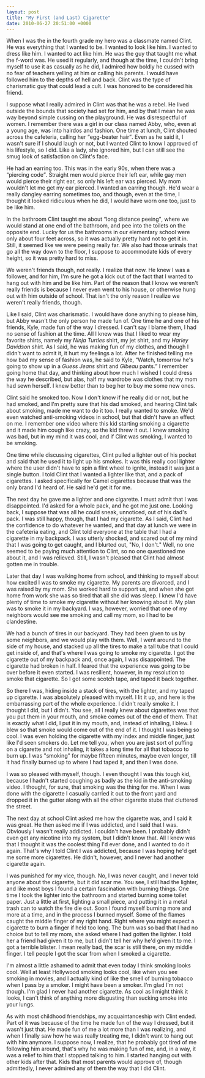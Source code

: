 ```yaml
---
layout: post
title: "My First (and Last) Cigarette"
date: 2010-06-27 20:51:00 +0000
---
```

When I was the in the fourth grade my hero was a classmate named Clint. He was everything that I wanted to be. I wanted to look like him. I wanted to dress like him. I wanted to act like him. He was the guy that taught me what the f-word was. He used it regularly, and though at the time, I couldn't bring myself to use it as casually as he did, I admired how boldly he cussed with no fear of teachers yelling at him or calling his parents. I would have followed him to the depths of hell and back. Clint was the type of charismatic guy that could lead a cult. I was honored to be considered his friend.

I suppose what I really admired in Clint was that he was a rebel. He lived outside the bounds that society had set for him, and by that I mean he was way beyond simple cussing on the playground. He was disrespectful of women. I remember there was a girl in our class named Abby, who, even at a young age, was into hairdos and fashion. One time at lunch, Clint shouted across the cafeteria, calling her <q>egg-beater hair</q>. Even as he said it, I wasn't sure if I should laugh or not, but I wanted Clint to know I approved of his lifestyle, so I did. Like a lady, she ignored him, but I can still see the smug look of satisfaction on Clint's face.

He had an earring too. This was in the early 90s, when there was a <q>piercing code</q>. Straight men would pierce their left ear, while gay men would pierce their right ear, so only his left ear was pierced. My mom wouldn't let me get my ear pierced. I wanted an earring though. He'd wear a really dangley earring sometimes too, and though, even at the time, I thought it looked ridiculous when he did, I would have worn one too, just to be like him.

In the bathroom Clint taught me about <q>long distance peeing</q>, where we would stand at one end of the bathroom, and pee into the toilets on the opposite end. Lucky for us the bathrooms in our elementary school were only about four feet across, so it was actually pretty hard not to get it in. Still, it seemed like we were peeing really far. We also had those urinals that go all the way down to the floor, I suppose to accommodate kids of every height, so it was pretty hard to miss.

We weren't friends though, not really. I realize that now. He knew I was a follower, and for him, I'm sure he got a kick out of the fact that I wanted to hang out with him and be like him. Part of the reason that I know we weren't really friends is because I never even went to his house, or otherwise hung out with him outside of school. That isn't the only reason I realize we weren't really friends, though.

Like I said, Clint was charismatic. I would have done anything to please him, but Abby wasn't the only person he made fun of. One time he and one of his friends, Kyle, made fun of the way I dressed. I can't say I blame them, I had no sense of fashion at the time. All I knew was that I liked to wear my favorite shirts, namely my <i>Ninja Turtles</i> shirt, my jet shirt, and my <i>Harley Davidson</i> shirt. As I said, he was making fun of my clothes, and though I didn't want to admit it, it hurt my feelings a lot. After he finished telling me how bad my sense of fashion was, he said to Kyle, <q>Watch, tomorrow he's going to show up in a <i>Guess Jeans</i> shirt and <i>Gibeau</i> pants.</q> I remember going home that day, and thinking about how much I wished I could dress the way he described, but alas, half my wardrobe was clothes that my mom had sewn herself. I knew better than to beg her to buy me some new ones.

Clint said he smoked too. Now I don't know if he really did or not, but he had smoked, and I'm pretty sure that his dad smoked, and hearing Clint talk about smoking, made me want to do it too. I really wanted to smoke. We'd even watched anti-smoking videos in school, but that didn't have an effect on me. I remember one video where this kid starting smoking a cigarette and it made him cough like crazy, so the kid threw it out. I knew smoking was bad, but in my mind it was cool, and if Clint was smoking, I wanted to be smoking.

One time while discussing cigarettes, Clint pulled a lighter out of his pocket and said that he used it to light up his smokes. It was this really cool lighter where the user didn't have to spin a flint wheel to ignite, instead it was just a single button. I told Clint that I wanted a lighter like that, and a pack of cigarettes. I asked specifically for Camel cigarettes because that was the only brand I'd heard of. He said he'd get it for me.

The next day he gave me a lighter and one cigarette. I must admit that I was disappointed. I'd asked for a whole pack, and he got me just one. Looking back, I suppose that was all he could sneak, unnoticed, out of his dad's pack. I was still happy, though, that I had my cigarette. As I said, Clint had the confidence to do whatever he wanted, and that day at lunch we were in the cafeteria eating, and Clint told everyone at the table that I had a cigarette in my backpack. I was utterly shocked, and scared out of my mind that I was going to get caught, and I blurted out, "No, I don't." Well, no one seemed to be paying much attention to Clint, so no one questioned me about it, and I was relieved. Still, I wasn't pleased that Clint had almost gotten me in trouble.

Later that day I was walking home from school, and thinking to myself about how excited I was to smoke my cigarette. My parents are divorced, and I was raised by my mom. She worked hard to support us, and when she got home from work she was so tired that all she did was sleep. I knew I'd have plenty of time to smoke my cigarette without her knowing about it. My plan was to smoke it in my backyard. I was, however, worried that one of my neighbors would see me smoking and call my mom, so I had to be clandestine.

We had a bunch of tires in our backyard. They had been given to us by some neighbors, and we would play with them. Well, I went around to the side of my house, and stacked up all the tires to make a tall tube that I could get inside of, and that's where I was going to smoke my cigarette. I got the cigarette out of my backpack and, once again, I was disappointed. The cigarette had broken in half. I feared that the experience was going to be over before it even started. I was resilient, however, in my resolution to smoke that cigarette. So I got some scotch tape, and taped it back together.

So there I was, hiding inside a stack of tires, with the lighter, and my taped up cigarette. I was absolutely pleased with myself. I lit it up, and here is the embarrassing part of the whole experience. I didn't really smoke it. I thought I did, but I didn't. You see, all I really knew about cigarettes was that you put them in your mouth, and smoke comes out of the end of them. That is exactly what I did, I put it in my mouth, and, instead of inhaling, I blew. I blew so that smoke would come out of the end of it. I thought I was being so cool. I was even holding the cigarette with my index and middle finger, just like I'd seen smokers do. Let me tell you, when you are just sort of puffing on a cigarette and not inhaling, it takes a long time for all that tobacco to burn up. I was "smoking" for maybe fifteen minutes, maybe even longer, till it had finally burned up to where I had taped it, and then I was done.

I was so pleased with myself, though. I even thought I was this tough kid, because I hadn't started coughing as badly as the kid in the anti-smoking video. I thought, for sure, that smoking was the thing for me. When I was done with the cigarette I casually carried it out to the front yard and dropped it in the gutter along with all the other cigarette stubs that cluttered the street.

The next day at school Clint asked me how the cigarette was, and I said it was great. He then asked me if I was addicted, and I said that I was. Obviously I wasn't really addicted. I couldn't have been. I probably didn't even get any nicotine into my system, but I didn't know that. All I knew was that I thought it was the coolest thing I'd ever done, and I wanted to do it again. That's why I told Clint I was addicted, because I was hoping he'd get me some more cigarettes. He didn't, however, and I never had another cigarette again.

I was punished for my vice, though. No, I was never caught, and I never told anyone about the cigarette, but it did scar me. You see, I still had the lighter, and like most boys I found a certain fascination with burning things. One time I took the lighter into the bathroom and started burning some toilet paper. Just a little at first, lighting a small piece, and putting it in a metal trash can to watch the fire die out. Soon I found myself burning more and more at a time, and in the process I burned myself. Some of the flames caught the middle finger of my right hand. Right where you might expect a cigarette to burn a finger if held too long. The burn was so bad that I had no choice but to tell my mom, she asked where I had gotten the lighter. I told her a friend had given it to me, but I didn't tell her why he'd given it to me. I got a terrible blister. I mean really bad, the scar is still there, on my middle finger. I tell people I got the scar from when I smoked a cigarette.

I'm almost a little ashamed to admit that even today I think smoking looks cool. Well at least Hollywood smoking looks cool, like when you see smoking in movies, and I actually kind of like the smell of burning tobacco when I pass by a smoker. I might have been a smoker. I'm glad I'm not though. I'm glad I never had another cigarette. As cool as I might think it looks, I can't think of anything more disgusting than sucking smoke into your lungs.

As with most childhood friendships, my acquaintanceship with Clint ended. Part of it was because of the time he made fun of the way I dressed, but it wasn't just that. He made fun of me a lot more than I was realizing, and when I finally saw how he was really treating me, I didn't want to hang out with him anymore. I suppose now, I realize, that he probably got tired of me following him around, that's why he was making fun of me, and, in a way, it was a relief to him that I stopped talking to him. I started hanging out with other kids after that. Kids that most parents would approve of, though admittedly, I never admired any of them the way that I did Clint.
